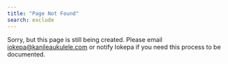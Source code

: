 ```yaml
---
title: "Page Not Found"
search: exclude
---  
```


Sorry, but this page is still being created. Please email iokepa@kanileaukulele.com or notify Iokepa if you need this process to be documented.
